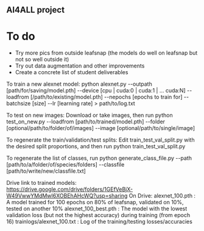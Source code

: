 ## AI4ALL project

# To do
- Try more pics from outside leafsnap (the models do well on leafsnap but not so well outside it)
- Try out data augmentation and other improvements
- Create a concrete list of student deliverables


To train a new alexnet model:
python alexnet.py --outpath [path/for/saving/model.pth] --device [cpu | cuda:0 | cuda:1 | ... cuda:N] --loadfrom [/path/to/existing/model.pth] --nepochs [epochs to train for] --batchsize [size] --lr [learning rate] > path/to/log.txt

To test on new images:
Download or take images, then run
python test_on_new.py --loadfrom [path/to/trained/model.pth] --folder [optional/path/to/folder/of/images] --image [optional/path/to/single/image]

To regenerate the train/validation/test splits:
Edit train_test_val_split.py with the desired split proportions, and then run
python train_test_val_split.py

To regenerate the list of classes, run
python generate_class_file.py --path [path/to/a/folder/of/species/folders] --classfile [path/to/write/new/classfile.txt]


Drive link to trained models: https://drive.google.com/drive/folders/1GEfVeBjX-W49VwwYMdMwI6XOBEhAHcWQ?usp=sharing
On Drive:
alexnet_100.pth : A model trained for 100 epochs on 80% of leafsnap, validated on 10%, tested on another 10%
alexnet_100_best.pth : The model with the lowest validation loss (but not the highest accuracy) during training (from epoch 16)
trainlogs/alexnet_100.txt : Log of the training/testing losses/accuracies

